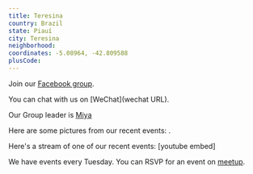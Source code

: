 ```yaml
---
title: Teresina
country: Brazil
state: Piauí
city: Teresina
neighborhood: 
coordinates: -5.08964, -42.809588
plusCode:
---
```

Join our [Facebook group](https://www.facebook.com/groups/free.code.camp.teresina.piaui).

You can chat with us on [WeChat](wechat URL).

Our Group leader is [Miya](freecodecamp.org/miya)

Here are some pictures from our recent events:
![]().

Here's a stream of one of our recent events:
[youtube embed]

We have events every Tuesday. You can RSVP for an event on [meetup](meetupurl).
